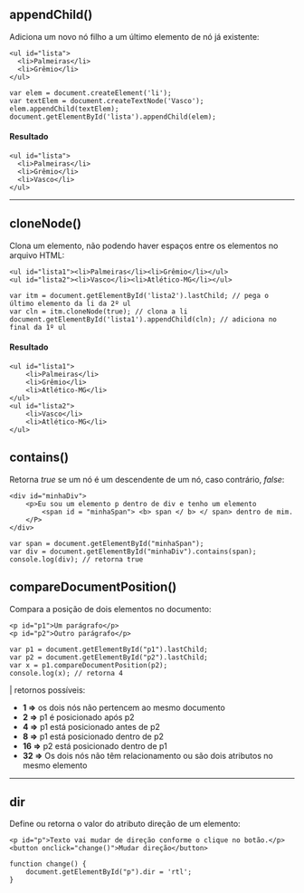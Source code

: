 ## appendChild()
Adiciona um novo nó filho a um último elemento de nó já existente:

    <ul id="lista">
      <li>Palmeiras</li>  
      <li>Grêmio</li>
    </ul>
    
    var elem = document.createElement('li');
    var textElem = document.createTextNode('Vasco');
    elem.appendChild(textElem);
    document.getElementById('lista').appendChild(elem);

#### Resultado

    <ul id="lista">
      <li>Palmeiras</li>  
      <li>Grêmio</li>
      <li>Vasco</li>
    </ul>

---

## cloneNode()
Clona um elemento, não podendo haver espaços entre os elementos no arquivo HTML:
    
    <ul id="lista1"><li>Palmeiras</li><li>Grêmio</li></ul>
    <ul id="lista2"><li>Vasco</li><li>Atlético-MG</li></ul>
    
    var itm = document.getElementById('lista2').lastChild; // pega o último elemento da li da 2º ul
    var cln = itm.cloneNode(true); // clona a li
    document.getElementById('lista1').appendChild(cln); // adiciona no final da 1º ul

#### Resultado

    <ul id="lista1">
        <li>Palmeiras</li>
        <li>Grêmio</li>
        <li>Atlético-MG</li>
    </ul>
    <ul id="lista2">
        <li>Vasco</li>
        <li>Atlético-MG</li>
    </ul>
    
## contains() 
Retorna *true* se um nó é um descendente de um nó, caso contrário, *false*:

    <div id="minhaDiv">
        <p>Eu sou um elemento p dentro de div e tenho um elemento
            <span id = "minhaSpan"> <b> span </ b> </ span> dentro de mim.
        </P>
    </div>
    
    var span = document.getElementById("minhaSpan");
    var div = document.getElementById("minhaDiv").contains(span);
    console.log(div); // retorna true

## compareDocumentPosition()
Compara a posição de dois elementos no documento:

    <p id="p1">Um parágrafo</p>
    <p id="p2">Outro parágrafo</p>
    
    var p1 = document.getElementById("p1").lastChild;
    var p2 = document.getElementById("p2").lastChild;
    var x = p1.compareDocumentPosition(p2);
    console.log(x); // retorna 4
    
| retornos possíveis:

- **1 =>** os dois nós não pertencem ao mesmo documento
- **2 =>** p1 é posicionado após p2
- **4 =>** p1 está posicionado antes de p2
- **8 =>** p1 está posicionado dentro de p2
- **16 =>** p2 está posicionado dentro de p1
- **32 =>** Os dois nós não têm relacionamento ou são dois atributos no mesmo elemento

---

## dir 
Define ou retorna o valor do atributo direção de um elemento:

    <p id="p">Texto vai mudar de direção conforme o clique no botão.</p>
    <button onclick="change()">Mudar direção</button>

    function change() {
        document.getElementById("p").dir = 'rtl';
    }